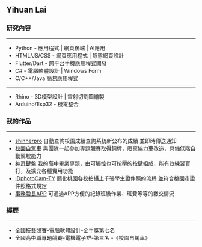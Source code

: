 ## Yihuan Lai

### 研究內容
---
* Python - 應用程式 | 網頁後端 | AI應用
* HTML/JS/CSS - 網頁應用程式 | 靜態網頁設計
* Flutter/Dart - 跨平台手機應用程式開發
* C# - 電腦軟體設計 | Windows Form
* C/C++/Java 簡易應用程式
---
* Rhino - 3D模型設計 | 雷射切割圖繪製
* Arduino/Esp32 - 機電整合

### 我的作品
---
* [shinherpro](https://github.com/ivan17lai/shinherpro)
自動查詢校園成績查詢系統新公布的成績 並即時傳送通知 
* [校園自駕車](https://www.youtube.com/watch?v=bZv1S-PtMZg&t=175s)
與團隊一起參加專題競賽取得銅牌，廢棄協力車改造，具備低階自動駕駛能力
* [神奇鍵盤](https://www.youtube.com/watch?v=-L25511c_Dw)
我的高中畢業專題，由可觸控也可按壓的按鍵組成，能有效練習盲打，及擴充各種實用功能
* [IDphotoCam-TY](https://github.com/ivan17lai/IDphotoCam-TY) 
簡化桃園各校拍攝上千張學生證件照的流程 並符合桃園市證件照格式規定
* [事務股長APP](https://github.com/ivan17lai/class-recorder)
可通過APP方便的紀錄班級作業、班費等等的繳交情況
### 經歷
---
* 全國技藝競賽-電腦軟體設計-金手獎第七名
* 全國高中職專題競賽-電機電子群-第三名 -《校園自駕車》
